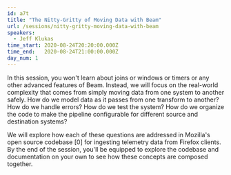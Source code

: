 ```yaml
---
id: a7t
title: "The Nitty-Gritty of Moving Data with Beam"
url: /sessions/nitty-gritty-moving-data-with-beam
speakers:
  - Jeff Klukas
time_start: 2020-08-24T20:20:00.000Z
time_end:   2020-08-24T21:00:00.000Z
day_num: 1
---
```


In this session, you won't learn about joins or windows or timers or any other advanced features of Beam. Instead, we will focus on the real-world complexity that comes from simply moving data from one system to another safely. How do we model data as it passes from one transform to another? How do we handle errors? How do we test the system? How do we organize the code to make the pipeline configurable for different source and destination systems?

We will explore how each of these questions are addressed in Mozilla's open source codebase [0] for ingesting telemetry data from Firefox clients. By the end of the session, you'll be equipped to explore the codebase and documentation on your own to see how these concepts are composed together.
